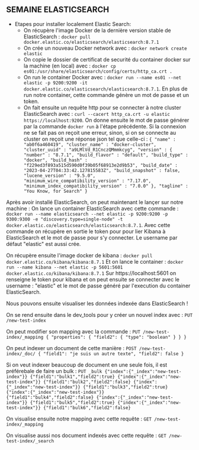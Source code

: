 ## SEMAINE ELASTICSEARCH

- Etapes pour installer localement Elastic Search: 
    - On récupère l'image Docker de la dernière version stable de ElasticSearch : `docker pull docker.elastic.co/elasticsearch/elasticsearch:8.7.1`
    - On crée un nouveau Docker network avec : `docker network create elastic`
    - On copie le dossier de certificat de securité du container docker sur la machine (en local) avec : `docker cp es01:/usr/share/elasticsearch/config/certs/http_ca.crt .`
    - On run le container Docker avec : `docker run --name es01 --net elastic -p 9200:9200 -it docker.elastic.co/elasticsearch/elasticsearch:8.7.1`. En plus de run notre container, cette commande génère un mot de passe et un token.
    - On fait ensuite un requête http pour se connecter à notre cluster ElasticSearch avec : `curl --cacert http_ca.crt -u elastic https://localhost:9200`. On donne ensuite le mot de passe générer par la commande `docker run` à l'étape précédente. 
    Si la connexion ne se fait pas on reçoit une erreur, sinon, si on se connecte au cluster on reçoit une réponse json tel que celle-ci : 
    `{
  "name" : "ab0f6a460419",
  "cluster_name" : "docker-cluster",
  "cluster_uuid" : "a9LMlVd_R1CnczQMmmkcyg",
  "version" : {
    "number" : "8.7.1",
    "build_flavor" : "default",
    "build_type" : "docker",
    "build_hash" : "f229ed3f893a515d590d0f39b05f68913e2d9b53",
    "build_date" : "2023-04-27T04:33:42.127815583Z",
    "build_snapshot" : false,
    "lucene_version" : "9.5.0",
    "minimum_wire_compatibility_version" : "7.17.0",
    "minimum_index_compatibility_version" : "7.0.0"
  },
  "tagline" : "You Know, for Search"
}`

Après avoir installé ElasticSearch, on peut maintenant le lançer sur notre machine : 
    On lance un container ElasticSearch avec cette commande : `docker run --name elasticsearch --net elastic -p 9200:9200 -p 9300:9300 -e "discovery.type=single-node" -t docker.elastic.co/elasticsearch/elasticsearch:8.7.1`. Avec cette commande on récupère en sortie le token pour pour lier Kibana à ElasticSearch et le mot de passe pour s'y connecter. Le username par défaut "elastic" est aussi crée. 

On récupère ensuite l'image docker de kibana : `docker pull docker.elastic.co/kibana/kibana:8.7.1`
Et on lance le container : `docker run --name kibana --net elastic -p 5601:5601 docker.elastic.co/kibana/kibana:8.7.1`
Sur https://localhost:5601 on renseigne le token pour kibana et on peut ensuite se connecter avec le username : "elastic" et le mot de passe généré par l'execution du container ElasticSearch. 

Nous pouvons ensuite visualiser les données indexée dans ElasticSearch !


On se rend ensuite dans le dev_tools pour y créer un nouvel index avec : ``PUT /new-test-index``

On peut modifier son mapping avec la commande : 
``
PUT /new-test-index/_mapping
{
  "properties": {
    "field2": {
      "type": "boolean"
    }
  }
}
``

On peut indexer un document de cette manière : 
``
POST /new-test-index/_doc/
{
  "field1": "je suis un autre texte",
  "field2": false
}
``

Si on veut indexer beaucoup de document en une seule fois, il est préférebale de faire un bulk : 
``PUT _bulk
{"index":{"_index":"new-test-index"}}
{"field1":"bulk1","field2":true}
{"index":{"_index":"new-test-index"}}
{"field1":"bulk2","field2":false}
{"index":{"_index":"new-test-index"}}
{"field1":"bulk3","field2":true}
{"index":{"_index":"new-test-index"}}
{"field1":"bulk4","field2":false}
{"index":{"_index":"new-test-index"}}
{"field1":"bulk5","field2":true}
{"index":{"_index":"new-test-index"}}
{"field1":"bulk6","field2":false}``

On visualise ensuite notre mapping avec cette requête : ``GET /new-test-index/_mapping``

On visualise aussi nos document indexés avec cette requête : ``GET /new-test-index/_search``

